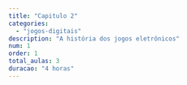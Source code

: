 ```yaml
---
title: "Capitulo 2"
categories: 
  - "jogos-digitais"
description: "A história dos jogos eletrônicos"
num: 1
order: 1
total_aulas: 3
duracao: "4 horas"
---
```

